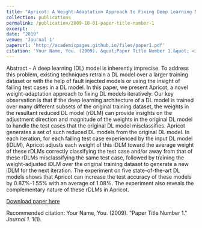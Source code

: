 ```yaml
---
title: "Apricot: A Weight-Adaptation Approach to Fixing Deep Learning Models"
collection: publications
permalink: /publication/2009-10-01-paper-title-number-1
excerpt:
date: "2019"
venue: 'Journal 1'
paperurl: 'http://academicpages.github.io/files/paper1.pdf'
citation: 'Your Name, You. (2009). &quot;Paper Title Number 1.&quot; <i>Journal 1</i>. 1(1).'
---
```

Abstract - A deep learning (DL) model is inherently imprecise. To address this problem, existing techniques retrain a DL model over a larger training dataset or with the help of fault injected models or using the insight of failing test cases in a DL model. In this paper, we present Apricot, a novel weight-adaptation approach to fixing DL models iteratively. Our key observation is that if the deep learning architecture of a DL model is trained over many different subsets of the original training dataset, the weights in the resultant reduced DL model (rDLM) can provide insights on the adjustment direction and magnitude of the weights in the original DL model to handle the test cases that the original DL model misclassifies. Apricot generates a set of such reduced DL models from the original DL model. In each iteration, for each failing test case experienced by the input DL model (iDLM), Apricot adjusts each weight of this iDLM toward the average weight of these rDLMs correctly classifying the test case and/or away from that of these rDLMs misclassifying the same test case, followed by training the weight-adjusted iDLM over the original training dataset to generate a new iDLM for the next iteration. The experiment on five state-of-the-art DL models shows that Apricot can increase the test accuracy of these models by 0.87%-1.55% with an average of 1.08%. The experiment also reveals the complementary nature of these rDLMs in Apricot.

[Download paper here](http://academicpages.github.io/files/paper1.pdf)

Recommended citation: Your Name, You. (2009). "Paper Title Number 1." <i>Journal 1</i>. 1(1).